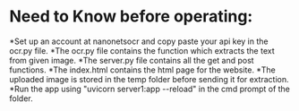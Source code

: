 # Need to Know before operating:
*Set up an account at nanonetsocr and copy paste your api key in the ocr.py file.
*The ocr.py file contains the function which extracts the text from given image.
*The server.py file contains all the get and post functions.
*The index.html contains the html page for the website.
*The uploaded image is stored in the temp folder before sending it for extraction.
*Run the app using "uvicorn server1:app --reload" in the cmd prompt of the folder.
